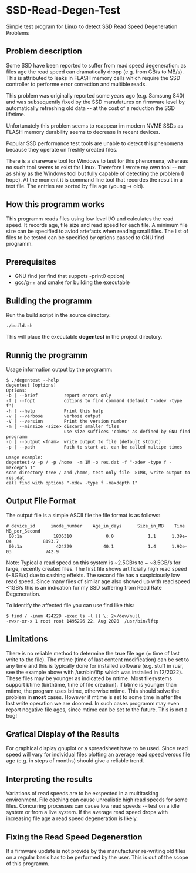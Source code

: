 # SSD-Read-Degen-Test
Simple test program for Linux to detect SSD Read Speed Degeneration Problems

## Problem description
Some SSD have been reported to suffer from read speed degeneration: as files age the read speed can dramatically dropp (e.g. from GB/s to MB/s). This is attributed to leaks in FLASH memory cells which require the SSD controller to performe error correction and multible reads. 

This problem was originally reported some years ago (e.g. Samsung 840) and was subsequently fixed by the SSD manufatures on firmware level by automatically refreshing old data -- at the cost of a reduction the SSD lifetime.

Unfortunately this problem seems to reappear im modern NVME SSDs as FLASH memory durability seems to decrease in recent devices. 

Popular SSD performance test tools are unable to detect this phenomena because they operate on freshly created files.

There is a shareware tool for Windows to test for this phenomena, whereas no such tool seems to exist for Linux. Therefore I wrote my own tool -- not as shiny as the Windows tool but fully capable of detecting the problem (I hope). At the moment it is command line tool that recordes the result in a text file. The entries are sorted by file age (young -> old). 

## How this programm works
This programm reads files using low level I/O and calculates the read speed. It records age, file size and read speed for each file. A minimum file size can be specified to aviod artefacts when reading small files. The list of files to be tested can be specified by options passed to GNU find programm.

## Prerequisites
- GNU find (or find that suppots -print0 option)
- gcc/g++ and cmake for building the executable

## Building the programm
Run the build script in the source directory:

    ./build.sh
This will place the executable **degentest** in the project directory.

## Runnig the programm
Usage information output by the programm:

    $ ./degentest --help
    degentest [options]
    Options:
    -b | --brief          report errors only
    -f | --fopt           options to find command (default '-xdev -type f')
    -h | --help           Print this help
    -v | --verbose        verbose output
    -V | --version        Print the version number
    -m | --minsize <size> discard smaller files
                          use size suffices 'cbkMG' as defined by GNU find programm
    -o | --output <fnam>  write output to file (default stdout)
    -p | --path           Path to start at, can be called multipe times

    usage example:
    degentest-v -p / -p /home  -m 1M -o res.dat -f "-xdev -type f -maxdepth 1"
    scan directory tree / and /home, test only file  >1MB, write output to res.dat
    call find with options "-xdev -type f -maxdepth 1"

## Output File Format
The output file is a simple ASCII file the file format is as follows:

    # device_id      inode_number    Age_in_days      Size_in_MB    Time            MB_per_Second
     00:1a            1836310             0.0             1.1      1.39e-04            8193.7
     00:1a             424229            40.1             1.4      1.92e-03             742.9
Note: Typical a read speed on this system is ~2.5GB/s to ~ ~3.5GB/s for large, recently created files. The first file shows artificially high read speed (~8GB/s) due to cashing effekts. The second file has a suspiciously low read speed. Since many files of similar age also showed up with read speed <1GB/s this is an indication for my SSD suffering from Read Rate Degeneration. 

To identify the affected file you can use find like this:

    $ find / -inum 424229 -exec ls -l {} \; 2>/dev/null
    -rwxr-xr-x 1 root root 1495296 22. Aug 2020  /usr/bin/lftp


## Limitations 
There is no reliable method to determine the **true** file age (= time of last write to the file). The mtime (time of last content modification) can be set to any time and this is typically done for installed software (e.g. stuff in /usr, see the example above with /usr/bin/lftp which was installed in 12/2022). These files may be younger as indicated by mtime. Most filesystems support btime (birthtime, time of file creation). If btime is younger than mtime, the program uses btime, otherwise mtime. This should solve the problem in **most** cases. However if mtime is set to some time in after the last write operation we are doomed. In such cases programm may even report negative file ages, since mtime can be set to the future. This is not a bug!  


## Grafical Display of the Results
For graphical display gnuplot or a spreadsheet have to be used. Since read speed will vary for individual files plotting an average read speed versus file age (e.g. in steps of months) should give a reliable trend.

## Interpreting the results
Variations of read speeds are to be exspected in a multitasking environment. File caching can cause unrealistic high read speeds for some files. Concurring processes can cause low read speeds -- test on a idle system or from a live system. If the average read speed drops with increasing file age a read speed degeneration is likely.

## Fixing the Read Speed Degeneration
If a firmware update is not provide by the manufacturer re-writing old files on a regular basis has to be performed by the user. This is out of the scope of this programm.